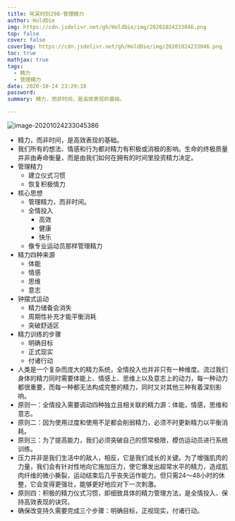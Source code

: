 ```yaml
---
title: 吼呆时刻298-管理精力
author: HoldDie
img: https://cdn.jsdelivr.net/gh/HoldDie/img/20201024233046.png
top: false
cover: false
coverImg: https://cdn.jsdelivr.net/gh/HoldDie/img/20201024233046.png
toc: true
mathjax: true
tags:
  - 精力
  - 管理精力
date: 2020-10-24 23:29:18
password:
summary: 精力，而非时间，是高效表现的基础。

---
```


![image-20201024233045386](https://cdn.jsdelivr.net/gh/HoldDie/img/20201024233046.png)



- 精力，而非时间，是高效表现的基础。
- 我们所有的想法、情感和行为都对精力有积极或消极的影响。生命的终极质量并非由寿命衡量，而是由我们如何在拥有的时间里投资精力决定。
- 管理精力
  - 建立仪式习惯
  - 恢复积极情力
- 核心思想
  - 管理精力，而非时间。
  - 全情投入
    - 高效
    - 健康
    - 快乐
  - 像专业运动员那样管理精力
- 精力四种来源
  - 体能
  - 情感
  - 思维
  - 意志
- 钟摆式运动
  - 精力储备会消失
  - 周期性补充才能平衡消耗
  - 突破舒适区
- 精力训练的步骤
  - 明确目标
  - 正式现实
  - 付诸行动
- 人类是一个复杂而庞大的精力系统，全情投入也并非只有一种维度。流过我们身体的精力同时需要体能上、情感上、思维上以及意志上的动力，每一种动力都很重要，而每一种都无法构成完整的精力，同时又对其他三种有着深刻影响。
- 原则一：全情投入需要调动四种独立且相关联的精力源：体能，情感，思维和意志。
- 原则二：因为使用过度和使用不足都会削弱精力，必须不时更新精力以平衡消耗。
- 原则三：为了提高能力，我们必须突破自己的惯常极限，模仿运动员进行系统训练。
- 压力并非是我们生活中的敌人，相反，它是我们成长的关键。为了增强肌肉的力量，我们会有针对性地向它施加压力，使它爆发出超常水平的精力，造成肌肉纤维的微小撕裂，运动结束后几乎丧失运作能力。但只需24～48小时的休整，它会变得更强壮，能够更好地应对下一次刺激。
- 原则四：积极的精力仪式习惯，即细致具体的精力管理方法，是全情投入、保持高效表现的诀窍。
- 确保改变持久需要完成三个步骤：明确目标，正视现实，付诸行动。









